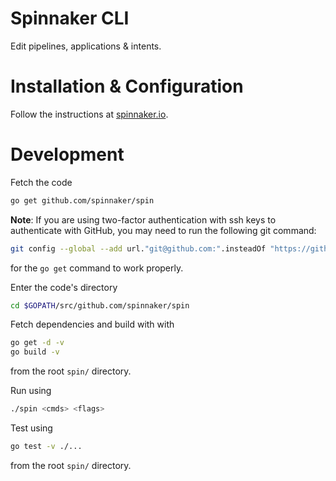 # Spinnaker CLI

Edit pipelines, applications & intents.

# Installation & Configuration

Follow the instructions at [spinnaker.io](https://www.spinnaker.io/guides/spin/cli/#install-and-configure-spin-cli).

# Development

Fetch the code

```bash
go get github.com/spinnaker/spin
```

**Note**: If you are using two-factor authentication with ssh keys to authenticate with GitHub,
you may need to run the following git command:

```bash
git config --global --add url."git@github.com:".insteadOf "https://github.com/"
```

for the `go get` command to work properly.

Enter the code's directory

```bash
cd $GOPATH/src/github.com/spinnaker/spin
```

Fetch dependencies and build with with

```bash
go get -d -v
go build -v
```

from the root `spin/` directory.

Run using

```bash
./spin <cmds> <flags>
```

Test using

```bash
go test -v ./...
```

from the root `spin/` directory.
